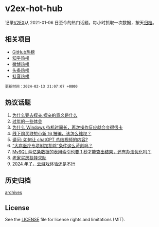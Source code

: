 # v2ex-hot-hub

 记录[V2EX](https://www.v2ex.com/)从 2021-01-06 日至今的热门话题。每小时抓取一次数据，按天[归档](archives)。
 
 ## 相关项目

- [GitHub热榜](https://github.com/lonnyzhang423/github-hot-hub)
- [知乎热榜](https://github.com/lonnyzhang423/zhihu-hot-hub)
- [微博热榜](https://github.com/lonnyzhang423/weibo-hot-hub)
- [头条热榜](https://github.com/lonnyzhang423/toutiao-hot-hub)
- [抖音热榜](https://github.com/lonnyzhang423/douyin-hot-hub)


 `更新时间：2024-02-13 21:07:07 +0800`

## 热议话题

1. [为什么要去探亲,探亲的意义是什么](https://www.v2ex.com/t/1015457)
1. [过年的一些体会](https://www.v2ex.com/t/1015439)
1. [为什么 Windows 待机时间长，再次操作反应就会变得很卡](https://www.v2ex.com/t/1015452)
1. [线下购买联想小新 16 被骗，该怎么维权？](https://www.v2ex.com/t/1015462)
1. [请问: 如何让 chatGPT 总结视频的内容?](https://www.v2ex.com/t/1015459)
1. [“大病医疗专项附加扣除”条件这么苛刻吗？](https://www.v2ex.com/t/1015476)
1. [MySQL 两亿条数据的表用索引也要 1 秒才能查出结果，还有办法优化吗？](https://www.v2ex.com/t/1015507)
1. [老家买房抉择求助](https://www.v2ex.com/t/1015514)
1. [2024 年了，云游戏体验还是不行](https://www.v2ex.com/t/1015449)

## 历史归档

[archives](archives)

## License

See the [LICENSE](LICENSE) file for license rights and limitations (MIT).
